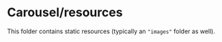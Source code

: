 # Carousel/resources

This folder contains static resources (typically an `"images"` folder as well).
